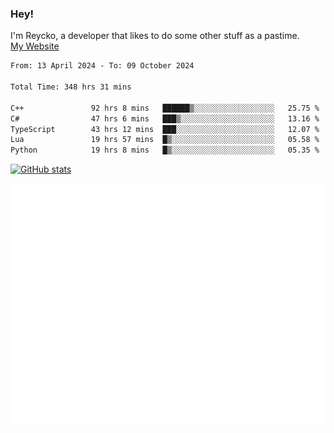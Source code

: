 ### Hey!
I'm Reycko, a developer that likes to do some other stuff as a pastime.  
[My Website](https://reycko.root.sx)

<!--START_SECTION:wakasection-->

```txt
From: 13 April 2024 - To: 09 October 2024

Total Time: 348 hrs 31 mins

C++               92 hrs 8 mins   ██████▒░░░░░░░░░░░░░░░░░░   25.75 %
C#                47 hrs 6 mins   ███▒░░░░░░░░░░░░░░░░░░░░░   13.16 %
TypeScript        43 hrs 12 mins  ███░░░░░░░░░░░░░░░░░░░░░░   12.07 %
Lua               19 hrs 57 mins  █▒░░░░░░░░░░░░░░░░░░░░░░░   05.58 %
Python            19 hrs 8 mins   █▒░░░░░░░░░░░░░░░░░░░░░░░   05.35 %
```

<!--END_SECTION:wakasection-->

[![GitHub stats](https://github-readme-stats.vercel.app/api?username=Reycko&show_icons=true&theme=dark&hide_title=true&count_private=true)](https://github.com/anuraghazra/github-readme-stats)

![Metrics](/github-metrics.svg)
